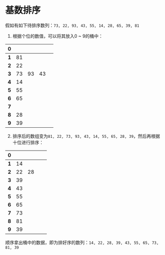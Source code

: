 # 基数排序
假如有如下待排序数列：`73, 22, 93, 43, 55, 14, 28, 65, 39, 81`

1. 根据个位的数值，可以将其放入0 ~ 9的桶中：

| 0 | | | | |
| --- | --- | --- | --- | --- |
| **1** | 81 |  |  |  |
| **2** | 22 |  |  |  |
| **3** | 73 | 93 | 43 |  |
| **4** | 14 |  |  |  |
| **5** | 55 |  |  |  |
| **6** | 65 |  |  |  |
| **7** |  |  |  |  |
| **8** | 28 |  |  |  |
| **9** | 39 |  |  |  |

2. 排序后的数组变为`81, 22, 73, 93, 43, 14, 55, 65, 28, 39`，然后再根据十位进行排序：

| 0 | | | | |
| --- | --- | --- | --- | --- |
| **1** | 14 |  |  |  |
| **2** | 22 | 28 |  |  |
| **3** | 39 |  |  |  |
| **4** | 43 |  |  |  |
| **5** | 55 |  |  |  |
| **6** | 65 |  |  |  |
| **7** | 73 |  |  |  |
| **8** | 81 |  |  |  |
| **9** | 39 |  |  |  |

顺序拿出桶中的数据，即为排好序的数列：`14, 22, 28, 39, 43, 55, 65, 73, 81, 39`
